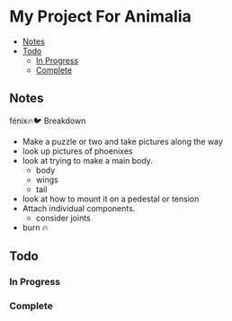 # My Project For Animalia

<!-- [[scratch]] -->

- [Notes](#notes)
- [Todo](#todo)
  - [In Progress](#in-progress)
  - [Complete](#complete)

## Notes

fénix🔥🐦 Breakdown

- Make a puzzle or two and take pictures along the way
- look up pictures of phoenixes
- look at trying to make a main body.
  - body
  - wings
  - tail
- look at how to mount it on a pedestal or tension
- Attach individual components.
  - consider joints
- burn 🔥

## Todo

### In Progress

### Complete

